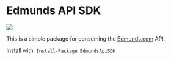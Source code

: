 # Edmunds API SDK
<img src="http://tc.mikenitchie.com/app/rest/builds/buildType:(id:EdmundsApi_BuildIt)/statusIcon">

This is a simple package for consuming the [Edmunds.com](http://developer.edmunds.com/) API.

Install with:
`Install-Package EdmundsApiSDK`